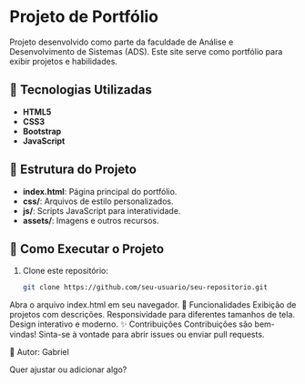 # Projeto de Portfólio

Projeto desenvolvido como parte da faculdade de Análise e Desenvolvimento de Sistemas (ADS). Este site serve como portfólio para exibir projetos e habilidades.

## 🚀 Tecnologias Utilizadas

- **HTML5**  
- **CSS3**  
- **Bootstrap**  
- **JavaScript**

## 📂 Estrutura do Projeto

- **index.html**: Página principal do portfólio.  
- **css/**: Arquivos de estilo personalizados.  
- **js/**: Scripts JavaScript para interatividade.  
- **assets/**: Imagens e outros recursos.

## 🔧 Como Executar o Projeto

1. Clone este repositório:
   ```bash
   git clone https://github.com/seu-usuario/seu-repositorio.git
Abra o arquivo index.html em seu navegador.
📌 Funcionalidades
Exibição de projetos com descrições.
Responsividade para diferentes tamanhos de tela.
Design interativo e moderno.
✨ Contribuições
Contribuições são bem-vindas! Sinta-se à vontade para abrir issues ou enviar pull requests.

🎨 Autor: Gabriel

Quer ajustar ou adicionar algo?
